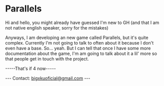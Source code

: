 # Parallels

Hi and hello, you might already have guessed I'm new to GH (and that I am not native english speaker, sorry for the mistakes)

Anyways, I am developing an new game called Parallels, but it's quite complex. Currently I'm not going to talk to often about it because I don't even have a base. So... yeah. But I can tell that once I have some more documentation about the game, I'm am going to talk about it a lil' more so that people get in touch with the project.

-----That's if 4 now-----

--- Contact: bigxkuoficial@gmail.com ---
